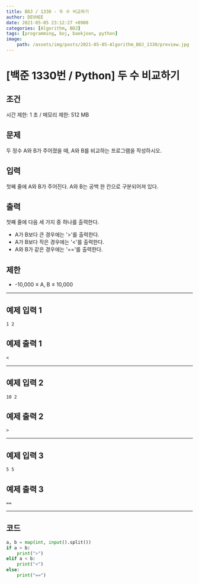 ```yaml
---
title: BOJ / 1330 - 두 수 비교하기
author: DEVHEE
date: 2021-05-05 23:12:27 +0900
categories: [Algorithm, BOJ]
tags: [programming, boj, baekjoon, python]
image:
    path: /assets/img/posts/2021-05-05-Algorithm_BOJ_1330/preview.jpg
---
```


# **[백준 1330번 / Python] 두 수 비교하기**

## **조건**

시간 제한: 1 초 / 메모리 제한: 512 MB

## **문제**

두 정수 A와 B가 주어졌을 때, A와 B를 비교하는 프로그램을 작성하시오.

## **입력**

첫째 줄에 A와 B가 주어진다. A와 B는 공백 한 칸으로 구분되어져 있다.

## **출력**

첫째 줄에 다음 세 가지 중 하나를 출력한다.

- A가 B보다 큰 경우에는 '>'를 출력한다.
- A가 B보다 작은 경우에는 '<'를 출력한다.
- A와 B가 같은 경우에는 '=='를 출력한다.

## **제한**

- -10,000 ≤ A, B ≤ 10,000

---

## **예제 입력 1**

```
1 2
```

## **예제 출력 1**

```
<
```

---

## **예제 입력 2**

```
10 2
```

## **예제 출력 2**

```
>
```

---

## **예제 입력 3**

```
5 5
```

## **예제 출력 3**

```
==
```

---

## **코드**

```python
a, b = map(int, input().split())
if a > b:
    print(">")
elif a < b:
    print("<")
else:
    print("==")
```